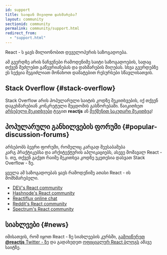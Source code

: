 ```yaml
---
id: support
title: საიდან მივიღოთ დახმარება?
layout: community
sectionid: community
permalink: community/support.html
redirect_from:
  - "support.html"
---
```


React - ს ყავს მილიონობით დეველოპერის საზოგადოება.

ამ გვერდზე არის ნაჩვენები რამოდენიმე საიტი საზოგადოების, სადაც თქვენ შეძლებთ გაწევრიანებას და დახმარების მიღებას. სხვა გვერდებზე ეს სექცია შეგიძლიათ მონახოთ დამატებით რესურსები სწავლისათვის.

## Stack Overflow {#stack-overflow}

Stack Overflow არის პოპულარული საიტის კოდზე შეკითხვების, იქ თქვენ დაგეხმარებიან კონკრეტული შეცდომის გასწორებაში. წაიკითხეთ [არსებული შეკითხვები](https://stackoverflow.com/questions/tagged/reactjs) ტეგით **reactjs** ან [შექმენით საკუთარი შეკითხვა](https://stackoverflow.com/questions/ask?tags=reactjs)!

## პოპულარული განხილვების ფორუმი {#popular-discussion-forums}

არსებობს ბევრი ფორუმი, რომელიც კარგად შეესაბამება  
კარგ პრაქტიკებსა და არქიტექტურის აპლიკაციებს, ასევე მომავალ React - ს. თუ, თქვენ გაქვთ რაიმე შეკითხვა კოდზე უკეთესია დასვათ Stack Overflow - ზე.

ყველა ამ საზოგადოებას ყავს რამოდენიმე ათასი React - ის მომხმარებელი.

* [DEV's React community](https://dev.to/t/react)
* [Hashnode's React community](https://hashnode.com/n/reactjs)
* [Reactiflux online chat](https://discord.gg/0ZcbPKXt5bZjGY5n)
* [Reddit's React community](https://www.reddit.com/r/reactjs/)
* [Spectrum's React community](https://spectrum.chat/react)

## სიახლეები {#news}

იმისათვის, რომ იყოთ React - ზე სიახლეების კურსში, [გამოიწერეთ **@reactjs** Twitter - ზე](https://twitter.com/reactjs) და გადახედეთ [ოფიციალურ React ბლოგს](/blog/) ამავე საიტზე.

